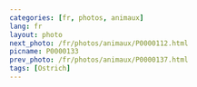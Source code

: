 ```yaml
---
categories: [fr, photos, animaux]
lang: fr
layout: photo
next_photo: /fr/photos/animaux/P0000112.html
picname: P0000133
prev_photo: /fr/photos/animaux/P0000137.html
tags: [Ostrich]
---
```

